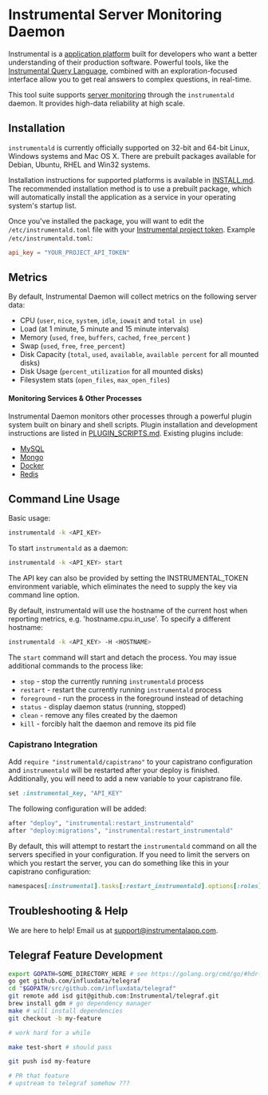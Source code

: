 # Instrumental Server Monitoring Daemon

Instrumental is a [application platform](https://instrumentalapp.com) built for developers who want a better understanding of their production software. Powerful tools, like the [Instrumental Query Language](https://instrumentalapp.com/docs/query-language), combined with an exploration-focused interface allow you to get real answers to complex questions, in real-time.

This tool suite supports [server monitoring](https://instrumentalapp.com/docs/server-monitoring) through the `instrumentald` daemon. It provides high-data reliability at high scale.

## Installation
`instrumentald` is currently officially supported on 32-bit and 64-bit Linux, Windows systems and Mac OS X. There are prebuilt packages available for Debian, Ubuntu, RHEL and Win32 systems.

Installation instructions for supported platforms is available in [INSTALL.md](INSTALL.md). The recommended installation method is to use a prebuilt package, which will automatically install the application as a service in your operating system's startup list.

Once you've installed the package, you will want to edit the `/etc/instrumentald.toml` file with your [Instrumental project token](https://instrumentalapp.com/docs/tokens). Example `/etc/instrumentald.toml`:

```toml
api_key = "YOUR_PROJECT_API_TOKEN"
```

## Metrics

By default, Instrumental Daemon will collect metrics on the following server data:

* CPU (`user`, `nice`, `system`, `idle`, `iowait` and `total in use`)
* Load (at 1 minute, 5 minute and 15 minute intervals)
* Memory (`used`, `free`, `buffers`, `cached`, `free_percent` )
* Swap (`used`, `free`, `free_percent`)
* Disk Capacity (`total`, `used`, `available`, `available percent` for all mounted disks)
* Disk Usage (`percent_utilization` for all mounted disks)
* Filesystem stats (`open_files`, `max_open_files`)

#### Monitoring Services & Other Processes

Instrumental Daemon monitors other processes through a powerful plugin system built on binary and shell scripts. Plugin installation and development instructions are listed in [PLUGIN_SCRIPTS.md](PLUGIN_SCRIPTS.md). Existing plugins include:

* [MySQL](examples/mysql)
* [Mongo](examples/mongo)
* [Docker](examples/docker)
* [Redis](examples/redis)

## Command Line Usage

Basic usage:

```sh
instrumentald -k <API_KEY>
```

To start `instrumentald` as a daemon:

```sh
instrumentald -k <API_KEY> start
```

The API key can also be provided by setting the INSTRUMENTAL_TOKEN environment variable, which eliminates the need to supply the key via command line option.

By default, instrumentald will use the hostname of the current host when reporting metrics, e.g. 'hostname.cpu.in_use'. To specify a different hostname:

```sh
instrumentald -k <API_KEY> -H <HOSTNAME>
```

The `start` command will start and detach the process. You may issue additional commands to the process like:

* `stop` - stop the currently running `instrumentald` process
* `restart` - restart the currently running `instrumentald` process
* `foreground` - run the process in the foreground instead of detaching
* `status` - display daemon status (running, stopped)
* `clean` - remove any files created by the daemon
* `kill` - forcibly halt the daemon and remove its pid file


### Capistrano Integration

Add `require "instrumentald/capistrano"` to your capistrano
configuration and `instrumentald` will be restarted after your
deploy is finished. Additionally, you will need to add a new variable
to your capistrano file.

```ruby
set :instrumental_key, "API_KEY"
```

The following configuration will be added:

```ruby
after "deploy", "instrumental:restart_instrumentald"
after "deploy:migrations", "instrumental:restart_instrumentald"
```

By default, this will attempt to restart the `instrumentald` command
on all the servers specified in your configuration. If you need to
limit the servers on which you restart the server, you can do
something like this in your capistrano configuration:

```ruby
namespaces[:instrumental].tasks[:restart_instrumentald].options[:roles] = [:web, :worker]
```

## Troubleshooting & Help

We are here to help! Email us at [support@instrumentalapp.com](mailto:support@instrumentalapp.com).


## Telegraf Feature Development

```sh
export GOPATH=SOME_DIRECTORY_HERE # see https://golang.org/cmd/go/#hdr-GOPATH_environment_variable
go get github.com/influxdata/telegraf
cd "$GOPATH/src/github.com/influxdata/telegraf"
git remote add isd git@github.com:Instrumental/telegraf.git
brew install gdm # go dependency manager
make # will install dependencies
git checkout -b my-feature

# work hard for a while

make test-short # should pass

git push isd my-feature

# PR that feature
# upstream to telegraf somehow ???
```
